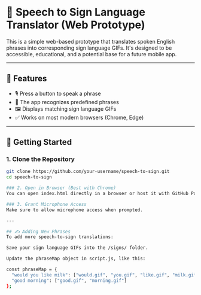 # 🧏 Speech to Sign Language Translator (Web Prototype)

This is a simple web-based prototype that translates spoken English phrases into corresponding sign language GIFs. It's designed to be accessible, educational, and a potential base for a future mobile app.

---

## 🌟 Features

- 🎙️ Press a button to speak a phrase
- 🧠 The app recognizes predefined phrases
- 🖼️ Displays matching sign language GIFs
- ✅ Works on most modern browsers (Chrome, Edge)

---

## 🚀 Getting Started

### 1. Clone the Repository
```bash
git clone https://github.com/your-username/speech-to-sign.git
cd speech-to-sign

### 2. Open in Browser (Best with Chrome)
You can open index.html directly in a browser or host it with GitHub Pages.

### 3. Grant Microphone Access
Make sure to allow microphone access when prompted.

---

## ✍️ Adding New Phrases
To add more speech-to-sign translations:

Save your sign language GIFs into the /signs/ folder.

Update the phraseMap object in script.js, like this:

const phraseMap = {
  "would you like milk": ["would.gif", "you.gif", "like.gif", "milk.gif"],
  "good morning": ["good.gif", "morning.gif"]
};
